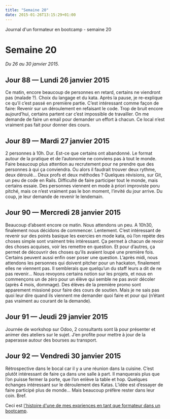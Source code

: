 ```yaml
---
title: "Semaine 20"
date: 2015-01-26T13:15:29+01:00
---
```


Journal d'un formateur en bootcamp - semaine 20

Semaine 20
==========

*Du 26 au 30 janvier 2015.*

Jour 88 — Lundi 26 janvier 2015
-------------------------------

Ce matin, encore beaucoup de personnes en retard, certains ne viendront
pas (malade ?). Choix du langage et du kata. Après la pause, je
re-explique ce qu’il c’est passé en première partie. C’est intéressant
comme façon de faire: Revenir sur un déroulement en refaisant le code.
Trop de bruit encore aujourd’hui, certains partent car c’est impossible
de travailler. On me demande de faire un email pour demander un effort à
chacun. Ce local n’est vraiment pas fait pour donner des cours.

Jour 89 — Mardi 27 janvier 2015
-------------------------------

2 personnes à 10h. Dur. Est-ce que certains ont abandonné. Le format
autour de la pratique et de l’autonomie ne conviens pas à tout le monde.
Faire beaucoup plus attention au recrutement pour ne prendre que des
personnes à qui ça conviendra. Ou alors il faudrait trouver deux rythme,
deux déroulé… Deux profs et deux méthodes ? Quelques révisions, sur Git,
un peu de code en Rails. Difficulté de faire participer tout le monde,
mais certains essaie. Des personnes viennent en mode à priori improviste
poru pitché, mais ce n’est vraiment pas le bon moment, l’invité du jour
arrive. Du coup, je leur demande de revenir le lendemain.

Jour 90 — Mercredi 28 janvier 2015
----------------------------------

Beaucoup d’absent encore ce matin. Nous attendons un peu. A 10h30,
finalement nous décidons de commencer. Lentement. C’est intéressant de
revenir sur des points basique les exercies en mode kata, où l’on repète
des choses simple sont vraiment très intéressant. Ça permet à chacun de
revoir des choses acquises, voir les remettre en question. Et pour
d’autres, ça permet de découvrir des choses qu’ils avaient loupé une
première fois. Certains peuvent aussi enfin oser poser une question.
L’après midi, nous attendons les personnes qui doivent pitcher pour un
hackaton, finalement elles ne viennent pas. Il semblerais que quelqu’un
du staff leurs a dit de ne pas revenir… Nous revoyons certains notion
sur les projets, et nous en commençons un de zéro pour un élève qui
semble ne pas avoir décoler (après 4 mois, dommage). Des élèves de la
première promo sont apparement missioné pour faire des cours de soutien.
Mais je ne sais pas quoi leur dire quand ils viennent me demander quoi
faire et pour qui (n’étant pas vraiment au courant de la demande).

Jour 91 — Jeudi 29 janvier 2015
-------------------------------

Journée de workshop sur Odoo, 2 consultants sont là pour présenter et
animer des ateliers sur le sujet. J’en profite pour mettre à jour de la
paperasse autour des bourses au transport.

Jour 92 — Vendredi 30 janvier 2015
----------------------------------

Rétrospective dans le bocal car il y a une réunion dans la cuisine.
C’est plutôt intéressant de faire ça dans une salle à part. Il
manquerais plus que l’on puisse fermer la porte, que l’on enlève la
table et hop. Quelques échanges intéressant sur le déroulement des
Katas. L’idée est d’essayer de faire participé plus de monde… Mais
beaucoup préfère rester dans leur coin. Bref.

Ceci est [l'histoire d'une de mes expriences en tant que formateur dans
un bootcamp](https://yaf.github.io/journal-d-un-formateur-en-2015/).
